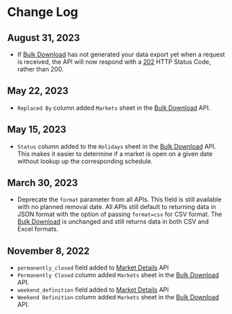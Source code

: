# Change Log

## August 31, 2023

- If [Bulk Download](/enterprise/download) has not generated your data export yet when a request is received, the API will now respond with a [202](https://developer.mozilla.org/en-US/docs/Web/HTTP/Status/202) HTTP Status Code, rather than 200.

## May 22, 2023

- `Replaced By` column added `Markets` sheet in the [Bulk Download](/enterprise/download) API.

## May 15, 2023

- `Status` column added to the `Holidays` sheet in the [Bulk Download](/enterprise/download) API. This makes it easier to determine if a market is open on a given date without lookup up the corresponding schedule.

## March 30, 2023

- Deprecate the `format` parameter from all APIs. This field is still available with no planned removal date. All APIs still default to returning data in JSON format with the option of passing `format=csv` for CSV format. The [Bulk Download](/enterprise/download) is unchanged and still returns data in both CSV and Excel formats.

## November 8, 2022

- `permanently_closed` field added to [Market Details](/endpoints/market-details) API
- `Permanently Closed` column added `Markets` sheet in the [Bulk Download](/enterprise/download) API.
- `weekend_definition` field added to [Market Details](/endpoints/market-details) API
- `Weekend Definition` column added `Markets` sheet in the [Bulk Download](/enterprise/download) API.
